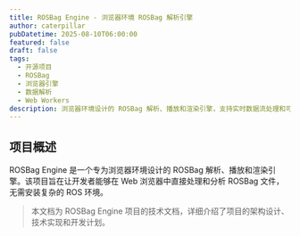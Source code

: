 ```yaml
---
title: ROSBag Engine - 浏览器环境 ROSBag 解析引擎
author: caterpillar
pubDatetime: 2025-08-10T06:00:00
featured: false
draft: false
tags:
  - 开源项目
  - ROSBag
  - 浏览器引擎
  - 数据解析
  - Web Workers
description: 浏览器环境设计的 ROSBag 解析、播放和渲染引擎，支持实时数据流处理和可视化。
---
```


## 项目概述

ROSBag Engine 是一个专为浏览器环境设计的 ROSBag 解析、播放和渲染引擎。该项目旨在让开发者能够在 Web 浏览器中直接处理和分析 ROSBag 文件，无需安装复杂的 ROS 环境。

> 本文档为 ROSBag Engine 项目的技术文档，详细介绍了项目的架构设计、技术实现和开发计划。
